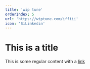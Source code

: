 ```yaml
---
title: 'wip tune'
orderIndex: 5
url: 'https://wiptune.com/iffiii'
icon: 'SiLinkedin'
---
```


# This is a title

This is some regular content with a [link](https://google.com)